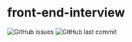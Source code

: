 # front-end-interview
![GitHub issues](https://img.shields.io/github/issues-raw/Liqiuyue9597/front-end-interview?style=for-the-badge)
![GitHub last commit](https://img.shields.io/github/last-commit/Liqiuyue9597/front-end-interview?style=for-the-badge)